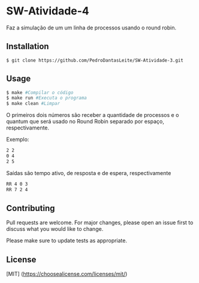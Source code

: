 # SW-Atividade-4
Faz a simulação de um um linha de processos usando o round robin.

## Installation
```
$ git clone https://github.com/PedroDantasLeite/SW-Atividade-3.git
```

## Usage
```bash
$ make #Compilar o código
$ make run #Executa o programa
$ make clean #Limpar
```

O primeiros dois números são receber a quantidade de processos e o
quantum que será usado no Round Robin separado por espaço, respectivamente.

Exemplo:
```bash
2 2
0 4
2 5
```
Saídas são tempo ativo, de resposta e de espera, respectivamente
```bash
RR 4 0 3
RR 7 2 4
```


## Contributing
Pull requests are welcome. For major changes, please open an issue first to discuss what you would like to change.

Please make sure to update tests as appropriate.

## License
[MIT]
(https://choosealicense.com/licenses/mit/)

